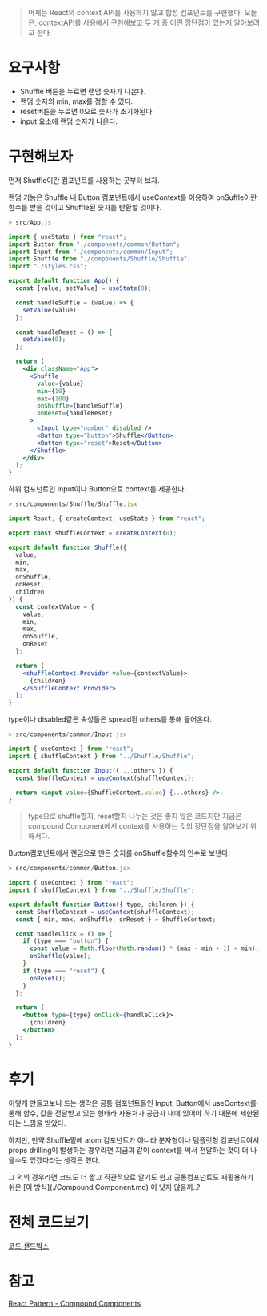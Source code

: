 > 어제는 React의 context API를 사용하지 않고 합성 컴포넌트를 구현했다. 오늘은, contextAPI를 사용해서 구현해보고 두 개 중 어떤 장단점이 있는지 알아보려고 한다.



# 요구사항

- Shuffle 버튼을 누르면 랜덤 숫자가 나온다.
- 랜덤 숫자의 min, max를 정할 수 있다.
- reset버튼을 누르면 0으로 숫자가 초기화된다.
- input 요소에 랜덤 숫자가 나온다.



# 구현해보자

먼저 Shuffle이란 컴포넌트를 사용하는 곳부터 보자.

랜덤 기능은 Shuffle 내 Button 컴포넌트에서 useContext를 이용하여 onSuffle이란 함수를 받을 것이고 Shuffle된 숫자를 반환할 것이다.

```jsx
> src/App.js

import { useState } from "react";
import Button from "./components/common/Button";
import Input from "./components/common/Input";
import Shuffle from "./components/Shuffle/Shuffle";
import "./styles.css";

export default function App() {
  const [value, setValue] = useState(0);

  const handleSuffle = (value) => {
    setValue(value);
  };

  const handleReset = () => {
    setValue(0);
  };

  return (
    <div className="App">
      <Shuffle
        value={value}
        min={10}
        max={100}
        onShuffle={handleSuffle}
        onReset={handleReset}
      >
        <Input type="number" disabled />
        <Button type="button">Shuffle</Button>
        <Button type="reset">Reset</Button>
      </Shuffle>
    </div>
  );
}
```





하위 컴포넌트인 Input이나 Button으로 context를 제공한다.

```jsx
> src/components/Shuffle/Shuffle.jsx

import React, { createContext, useState } from "react";

export const shuffleContext = createContext(0);

export default function Shuffle({
  value,
  min,
  max,
  onShuffle,
  onReset,
  children
}) {
  const contextValue = {
    value,
    min,
    max,
    onShuffle,
    onReset
  };

  return (
    <shuffleContext.Provider value={contextValue}>
      {children}
    </shuffleContext.Provider>
  );
}

```





type이나 disabled같은 속성들은 spread된 others를 통해 들어온다.

```jsx
> src/components/common/Input.jsx

import { useContext } from "react";
import { shuffleContext } from "../Shuffle/Shuffle";

export default function Input({ ...others }) {
  const ShuffleContext = useContext(shuffleContext);

  return <input value={ShuffleContext.value} {...others} />;
}
```





> type으로 shuffle할지, reset할지 나누는 것은 좋지 않은 코드지만 지금은 compound Component에서 context를 사용하는 것의 장단점을 알아보기 위해서다.

 Button컴포넌트에서 랜덤으로 만든 숫자를 onShuffle함수의 인수로 보낸다.

```jsx
> src/components/common/Button.jsx

import { useContext } from "react";
import { shuffleContext } from "../Shuffle/Shuffle";

export default function Button({ type, children }) {
  const ShuffleContext = useContext(shuffleContext);
  const { min, max, onShuffle, onReset } = ShuffleContext;

  const handleClick = () => {
    if (type === "button") {
      const value = Math.floor(Math.random() * (max - min + 1) + min);
      onShuffle(value);
    }
    if (type === "reset") {
      onReset();
    }
  };

  return (
    <button type={type} onClick={handleClick}>
      {children}
    </button>
  );
}
```





# 후기

이렇게 만들고보니 드는 생각은 공통 컴포넌트들인 Input, Button에서 useContext를 통해 함수, 값을 전달받고 있는 형태라 사용처가 공급자 내에 있어야 하기 때문에 제한된다는 느낌을 받았다.

하지만, 만약 Shuffle밑에 atom 컴포넌트가 아니라 분자형이나 템플릿형 컴포넌트여서 props drilling이 발생하는 경우라면 지금과 같이 context를 써서 전달하는 것이 더 나을수도 있겠다라는 생각은 했다.

그 외의 경우라면 코드도 더 짧고 직관적으로 알기도 쉽고 공통컴포넌트도 재활용하기 쉬운 [이 방식](./Compound Component.md) 이 낫지 않을까..?



# 전체 코드보기

[코드 샌드박스](https://codesandbox.io/s/brave-shirley-s2ulrp?file=/src/App.js)

# 참고

[React Pattern - Compound Components](https://flowergeoji.me/react/react-pattern-compound-components/)